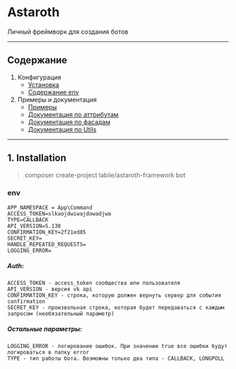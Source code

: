 # Astaroth

Личный фреймворк для создания ботов

___

## Содержание

1. Конфигурация
    + [Установка](#Installation)
    + [Содержание env](#env)
2. Примеры и документация
    + [Примеры](doc/example)
    + [Документация по аттрибутам](doc/attribute.md)
    + [Документация по фасадам](doc/facade.md)
    + [Документация по Utils](doc/utils.md)

___

## 1. Installation

> composer create-project labile/astaroth-framework bot

### env

```dotenv
APP_NAMESPACE = App\Command
ACCESS_TOKEN=slkaojdwiwajdowadjwa
TYPE=CALLBACK
API_VERSION=5.130
CONFIRMATION_KEY=2f21ed85
SECRET_KEY=
HANDLE_REPEATED_REQUESTS=
LOGGING_ERROR=
```

##### Auth:

    ACCESS_TOKEN - access_token сообщества или пользователя
    API_VERSION - версия vk api
    CONFIRMATION_KEY - строка, которую должен вернуть сервер для события confirmation
    SECRET_KEY - произвольная строка, которая будет передаваться с каждым запросом (необязательный параметр)

##### Остальные параметры:

    LOGGING_ERROR - логирование ошибок. При значении true все ошибки будут логироваться в папку error
    TYPE - тип работы бота. Возможны только два типа - CALLBACK, LONGPOLL
